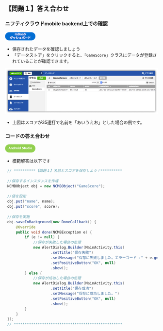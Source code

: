 ## 【問題１】答え合わせ

### ニフティクラウドmobile backend上での確認
![mBaaS](/readme-img/mBaaS.png)

* 保存されたデータを確認しましょう
 * 「データストア」をクリックすると、「`GameScore`」クラスにデータが登録されていることが確認できます。

![ans1-1](/readme-img/ans1-1.png)

* 上図はスコアが35連打で名前を「あいうえお」とした場合の例です。

### コードの答え合わせ

![Android](/readme-img/icon_androidstudio.png)

* 模範解答は以下です

```java
 // **********【問題１】名前とスコアを保存しよう！**********

 //保存するインスタンスを作成
 NCMBObject obj = new NCMBObject("GameScore");

 //値を設定
 obj.put("name", name);
 obj.put("score", score);

 //保存を実施
 obj.saveInBackground(new DoneCallback() {
     @Override
     public void done(NCMBException e) {
         if (e != null) {
             //保存が失敗した場合の処理
             new AlertDialog.Builder(MainActivity.this)
                     .setTitle("保存失敗")
                     .setMessage("保存に失敗しました。エラーコード :" + e.getMessage())
                     .setPositiveButton("OK", null)
                     .show();
         } else {
             //保存が成功した場合の処理
             new AlertDialog.Builder(MainActivity.this)
                     .setTitle("保存成功")
                     .setMessage("保存に成功しました。")
                     .setPositiveButton("OK", null)
                     .show();
         }
     }
 });
 // **************************************************
```
